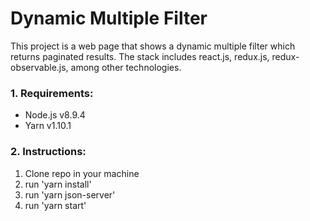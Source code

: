 # Dynamic Multiple Filter
This project is a web page that shows a dynamic multiple filter which returns paginated results.
The stack includes react.js, redux.js, redux-observable.js, among other technologies.

### 1. Requirements:

- Node.js v8.9.4
- Yarn v1.10.1


### 2. Instructions:

1. Clone repo in your machine
2. run 'yarn install'
3. run 'yarn json-server'
4. run 'yarn start'

